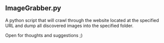 ImageGrabber.py
---------------

A python script that will crawl
through the website located at the
specified URL and dump all discovered
images into the specified folder.

Open for thoughts and suggestions ;)